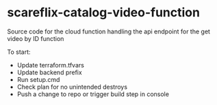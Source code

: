 # scareflix-catalog-video-function
 Source code for the cloud function handling the api endpoint for the get video by ID function

To start:

- Update terraform.tfvars
- Update backend prefix
- Run setup.cmd
- Check plan for no unintended destroys
- Push a change to repo or trigger build step in console